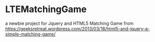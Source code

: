 # LTEMatchingGame
a newbie project for Jquery and HTML5 Matching Game from https://geeksretreat.wordpress.com/2013/03/18/html5-and-jquery-a-simple-matching-game/
